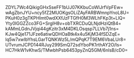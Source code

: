 ZDYL7Wc4QikigGHxSseFF1bUJ07KKbuCoWlJrfVpFEw=
wAgZbnJYU+ncy5fZ2MUOKgsOLiZAyFARBWmnpYnoL8U=
PKuH0z3gTKPHImt0wdXXfJzFTGfH0M3WLhFKp3t+LlQ=
Yty0lGGZZco3FG+SrglH8v+obTXRCDuQLNjdHziQtB4=
kAMmLGdnJVjqi44gKzitr3xM4DKLOsqsp7LLVb7j1ns=
KJw4Qje171JFze6atiwQDHOaBtk4x4u5KjM34fSDZqE=
lq5w7xwIbYhsLGarTQNKWz5L/mQPqK7T9EM6VbaLUr8=
UTvrumJCPD144RJuy299SmQ72sdYboPK1rthAY2O/Is=
HC7HkW1vKhwS/TMwbhPsb6453pyZnQ5GM/6nIsB/cD0=
